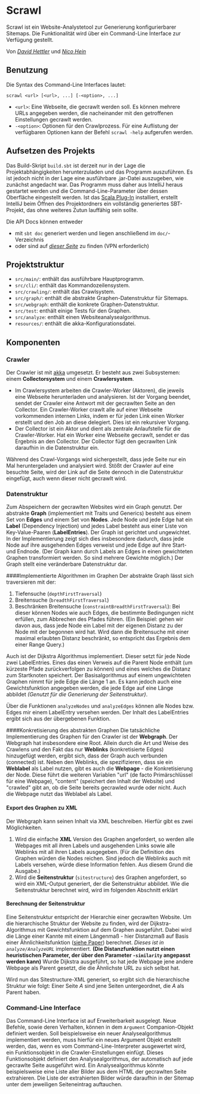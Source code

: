 # Scrawl
Scrawl ist ein Website-Analystetool zur Generierung konfigurierbarer Sitemaps. Die Funktionalität wird über ein Command-Line Interface zur Verfügung gestellt.

Von _[David Hettler](mailto:david.hettler@campus.lmu.de)_ und _[Nico Hein](mailto:n.hein@campus.lmu.de)_

## Benutzung
Die Syntax des Command-Line Interfaces lautet:
```
scrawl <url> [<url>, ...] [-<option>, ...]
```

* ```<url>```: Eine Webseite, die gecrawlt werden soll. Es können mehrere URLs angegeben werden, die nacheinander mit den getroffenen Einstellungen gecrawlt werden.
* ```-<option>```: Optionen für den Crawlprozess. Für eine Auflistung der verfügbaren Optionen kann der Befehl ```scrawl -help``` aufgerufen werden.

## Aufsetzen des Projekts
Das Build-Skript ```build.sbt``` ist derzeit nur in der Lage die Projektabhängigkeiten herunterzuladen und das Programm auszuführen. Es ist jedoch nicht in der Lage eine ausführbare .jar-Datei auszugeben, wie zunächst angedacht war. Das Programm muss daher aus IntelliJ heraus gestartet werden und die Command-Line-Parameter über dessen Oberfläche eingestellt werden. Ist das [Scala Plug-In](https://confluence.jetbrains.com/display/SCA/Scala+Plugin+for+IntelliJ+IDEA) installiert, erstellt IntelliJ beim Öffnen des Projektordners ein vollständig generiertes SBT-Projekt, das ohne weiteres Zutun lauffähig sein sollte. 

Die API Docs können entweder 

* mit ```sbt doc``` generiert werden und liegen anschließend im ```doc/```-Verzeichnis
* oder sind auf _[dieser Seite](https://www.cip.ifi.lmu.de/~hettler/scrawl)_ zu finden (VPN erforderlich)

## Projektstruktur
* ```src/main/```: enthält das ausführbare Hauptprogramm.
* ```src/cli/```: enthält das Kommandozeilensystem.
* ```src/crawling/```: enthält das Crawlsystem.
* ```src/graph/```: enthält die abstrakte Graphen-Datenstruktur für Sitemaps.
* ```src/webgraph```: enthält die konkrete Graphen-Datenstruktur.
* ```src/test```: enthält einige Tests für den Graphen.
* ```src/analyze```: enthält einen Websiteanalysealgorithmus.
* ```resources/```: enthält die akka-Konfigurationsdatei.

## Komponenten
### Crawler
Der Crawler ist mit [akka](http://akka.io/) umgesetzt. Er besteht aus zwei Subsystemen: einem **Collectorsystem** und einem **Crawlersystem**.

* Im Crawlersystem arbeiten die Crawler-Worker (Aktoren), die jeweils eine Webseite herunterladen und analysieren. Ist der Vorgang beendet, sendet der Crawler eine Antwort mit der gecrawlten Seite an den Collector. Ein Crawler-Worker crawlt alle auf einer Webseite vorkommenden internen Links, indem er für jeden Link einen Worker erstellt und den Job an diese delegiert. Dies ist ein rekursiver Vorgang.
* Der Collector ist ein Aktor und dient als zentrale Anlaufstelle für die Crawler-Worker. Hat ein Worker eine Webseite gecrawlt, sendet er das Ergebnis an den Collector. Der Collector fügt den gecrawlten Link daraufhin in die Datenstruktur ein.

Während des Crawl-Vorgangs wird sichergestellt, dass jede Seite nur ein Mal heruntergeladen und analysiert wird. Stößt der Crawler auf eine besuchte Seite, wird der Link auf die Seite dennoch in die Datenstruktur eingefügt, auch wenn dieser nicht gecrawlt wird. 

### Datenstruktur
Zum Abspeichern der gecrawlten Websites wird ein Graph genutzt. Der abstrakte **Graph** (implementiert mit Traits und Generics) besteht aus einem Set von **Edges** und einem Set von **Nodes**. Jede Node und jede Edge hat ein **Label** (Dependency Injection) und jedes Label besteht aus einer Liste von Key-Value-Paaren (**LabelEntries**). Der Graph ist gerichtet und ungewichtet. In der Implementierung zeigt sich dies insbesondere dadurch, dass jede Node auf ihre ausgehenden Edges verweist und jede Edge auf ihre Start- und Endnode. (Der Graph kann durch Labels an Edges in einen gewichteten Graphen transformiert werden. So sind mehrere Gewichte möglich.) Der Graph stellt eine veränderbare Datenstruktur dar. 

####Implementierte Algorithmen im Graphen
Der abstrakte Graph lässt sich traversieren mit der:

1. Tiefensuche (```depthFirstTraversal```)
2. Breitensuche (```breadthFirstTraversal```)
3. Beschränken Breitensuche (```constraintBreadthFirstTraversal```): Bei dieser können Nodes wie auch Edges, die bestimmte Bedingungen nicht erfüllen, zum Abbrechen des Pfades führen. (Ein Beispiel: gehen wir davon aus, dass jede Node ein Label mit der eigenen Distanz zu der Node mit der begonnen wird hat. Wird dann die Breitensuche mit einer maximal erlaubten Distanz beschränkt, so entspricht das Ergebnis dem einer Range Query.)


Auch ist der Dijkstra Algorithmus implementiert. Dieser setzt für jede Node zwei LabelEntries. Eines das einen Verweis auf die Parent Node enthält (um kürzeste Pfade zurückverfolgen zu können) und eines welches die Distanz zum Startknoten speichert. Der Basisalgorithmus auf einem ungewichteten Graphen nimmt für jede Edge die Länge 1 an. Es kann jedoch auch eine Gewichtsfunktion angegeben werden, die jede Edge auf eine Länge abbildet _(Genutzt für die Generierung der Seitenstruktur)_.

Über die Funktionen ```analyzeNodes``` und ```analyzeEdges``` können alle Nodes bzw. Edges mir einem LabelEntry versehen werden. Der Inhalt des LabelEntries ergibt sich aus der übergebenen Funktion.

####Konkretisierung des abstrakten Graphen
Die tatsächliche Implementierung des Graphen für den Crawler ist der **Webgraph**. Der Webgraph hat insbesondere eine Root. Allein durch die Art und Weise des Crawlens und den Fakt das nur **Weblinks** (konkretisierte Edges) hinzugefügt werden, ergibt sich, dass der Graph auch verbunden (connected) ist. Neben den Weblinks, die spezifizieren, dass sie ein **Weblabel** als Label nutzen, gibt es auch die **Webpage** - die Konkretisierung der Node. Diese führt die weiteren Variablen "url" (de facto Primärschlüssel für eine Webpage), "content" (speichert den Inhalt der Website) und "crawled" gibt an, ob die Seite bereits gecrawled wurde oder nicht. Auch die Webpage nutzt das Weblabel als Label.

#### Export des Graphen zu XML
Der Webgraph kann seinen Inhalt via XML beschreiben. Hierfür gibt es zwei Möglichkeiten.

1. Wird die einfache **XML** Version des Graphen angefordert, so werden alle Webpages mit all ihren Labels und ausgehenden Links sowie alle Weblinks mit all ihren Labels ausgegeben. (Für die Definition des Graphen würden die Nodes reichen. Sind jedoch die Weblinks auch mit Labels versehen, würde diese Information fehlen. Aus diesem Grund die Ausgabe.)
2. Wird die **Seitenstruktur** (```sitestructure```) des Graphen angefordert, so wird ein XML-Output generiert, der die Seitenstruktur abbildet. Wie die Seitenstruktur berechnet wird, wird im folgenden Abschnitt erklärt

#### Berechnung der Seitenstruktur
Eine Seitenstruktur entspricht der Hierarchie einer gecrawlten Website. Um die hierarchische Struktur der Website zu finden, wird der Dijkstra-Algorithmus mit Gewichtsfunktion auf dem Graphen ausgeführt. Dabei wird die Länge einer Kannte mit einem Längenmaß - hier Distanzmaß auf Basis einer Ähnlichkeitsfunktion ([siehe Paper](http://www2007.org/workshops/paper_103.pdf)) berechnet. _Dieses ist in ```analyze/AnalyzeURL```_ implementiert. **(Die Distanzfunktion nutzt einen heuristischen Parameter, der über den Parameter ```-similarity``` angepasst werden kann)**
Wurde Dijkstra ausgeführt, so hat jede Webpage jene andere Webpage als Parent gesetzt, die die Ähnlichste URL zu sich selbst hat.

Wird nun das Sitestructure-XML generiert, so ergibt sich die hierarchische Struktur wie folgt: Einer Seite _A_ sind jene Seiten untergeordnet, die _A_ als Parent haben.


### Command-Line Interface
Das Command-Line Interface ist auf Erweiterbarkeit ausgelegt. Neue Befehle, sowie deren Verhalten, können in dem ```Argument``` Companion-Objekt definiert werden. Soll beispielsweise ein neuer Analysealgorithmus implementiert werden, muss hierfür ein neues Argument Objekt erstellt werden, das, wenn es vom Command-Line-Interpreter ausgewertet wird, ein Funktionsobjekt in die Crawler-Einstellungen einfügt. Dieses Funktionsobjekt definiert den Analysealgorithmus, der automatisch auf jede gecrawlte Seite ausgeführt wird. Ein Analysealgorithmus könnte beispielsweise eine Liste aller Bilder aus dem HTML der gecrawlten Seite extrahieren. Die Liste der extrahierten Bilder würde daraufhin in der Sitemap unter dem jeweiligen Seiteneintrag auftauchen.

